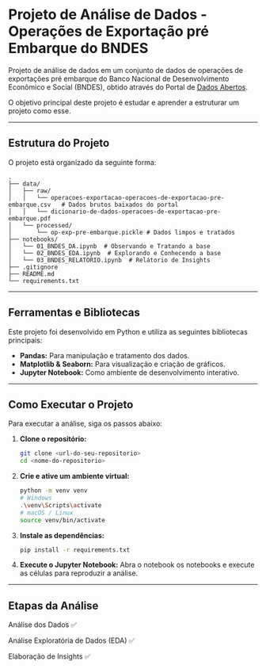 # Projeto de Análise de Dados - Operações de Exportação pré Embarque do BNDES

Projeto de análise de dados em um conjunto de dados de operações de exportações pré embarque do Banco Nacional de Desenvolvimento Econômico e Social (BNDES), obtido através do Portal de [Dados Abertos](https://dadosabertos.bndes.gov.br/).

O objetivo principal deste projeto é estudar e aprender a estruturar um projeto como esse.

---

## Estrutura do Projeto

O projeto está organizado da seguinte forma:

```
.
├── data/
│   ├── raw/
│   │   └── operacoes-exportacao-operacoes-de-exportacao-pre-embarque.csv   # Dados brutos baixados do portal
│   │   └── dicionario-de-dados-operacoes-de-exportacao-pre-embarque.pdf
│   └── processed/
│       └── op-exp-pre-embarque.pickle # Dados limpos e tratados
├── notebooks/
│   └── 01_BNDES_DA.ipynb  # Observando e Tratando a base
│   └── 02_BNDES_EDA.ipynb  # Explorando e Conhecendo a base
│   └── 03_BNDES_RELATORIO.ipynb  # Relátorio de Insights
├── .gitignore
├── README.md
└── requirements.txt
```

---

## Ferramentas e Bibliotecas

Este projeto foi desenvolvido em Python e utiliza as seguintes bibliotecas principais:

* **Pandas:** Para manipulação e tratamento dos dados.
* **Matplotlib & Seaborn:** Para visualização e criação de gráficos.
* **Jupyter Notebook:** Como ambiente de desenvolvimento interativo.

---

## Como Executar o Projeto

Para executar a análise, siga os passos abaixo:

1.  **Clone o repositório:**
    ```bash
    git clone <url-do-seu-repositorio>
    cd <nome-do-repositorio>
    ```

2.  **Crie e ative um ambiente virtual:**
    ```bash
    python -m venv venv
    # Windows
    .\venv\Scripts\activate
    # macOS / Linux
    source venv/bin/activate
    ```

3.  **Instale as dependências:**
    ```bash
    pip install -r requirements.txt
    ```

4.  **Execute o Jupyter Notebook:**
    Abra o notebook os notebooks e execute as células para reproduzir a análise.

---

## Etapas da Análise

Análise dos Dados ✅

Análise Exploratória de Dados (EDA) ✅

Elaboração de Insights ✅
